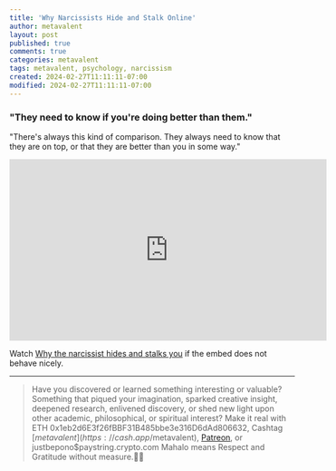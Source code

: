 ```yaml
---
title: 'Why Narcissists Hide and Stalk Online'
author: metavalent
layout: post
published: true
comments: true
categories: metavalent
tags: metavalent, psychology, narcissism
created: 2024-02-27T11:11:11-07:00
modified: 2024-02-27T11:11:11-07:00
---
```


### "They need to know if you're doing better than them."

"There's always this kind of comparison. They always need to know that they are on top, or that they are better than you in some way."

<!-- YouTube Player -->
<iframe id="ytplayer" type="text/html" class="center" width="560" height="320" src="https://www.youtube.com/embed/Toy88i-JQAs" frameborder="0"></iframe>

Watch [Why the narcissist hides and stalks you](https://youtu.be/Toy88i-JQAs) if the embed does not behave nicely.

---
> Have you discovered or learned something interesting or valuable? Something that piqued your imagination, sparked creative insight, deepened research, enlivened discovery, or shed new light upon other academic, philosophical, or spiritual interest? Make it real with ETH 0x1eb2d6E3f26fBBF31B485bbe3e316D6dAd806632, Cashtag [$metavalent](https://cash.app/$metavalent), [Patreon](https://patreon.com/metavalent), or justbepono$paystring.crypto.com Mahalo means Respect and Gratitude without measure.🙏🏼


